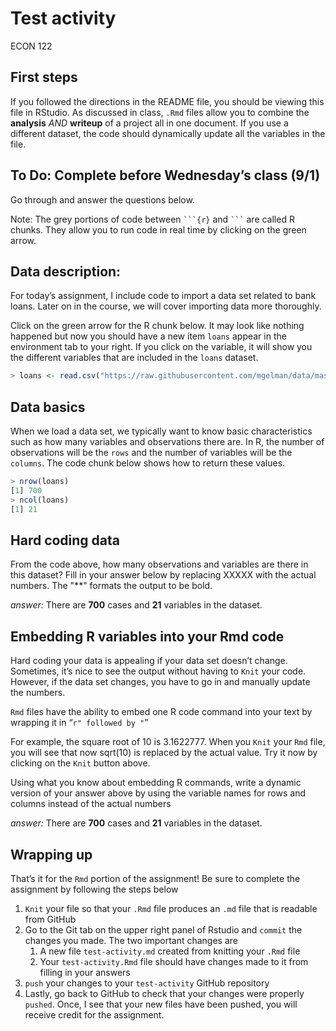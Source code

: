 Test activity
================
ECON 122

## First steps

If you followed the directions in the README file, you should be viewing
this file in RStudio. As discussed in class, `.Rmd` files allow you to
combine the **analysis** *AND* **writeup** of a project all in one
document. If you use a different dataset, the code should dynamically
update all the variables in the file.

## To Do: Complete before Wednesday’s class (9/1)

Go through and answer the questions below.

Note: The grey portions of code between ```` ```{r} ```` and
```` ``` ```` are called R chunks. They allow you to run code in real
time by clicking on the green arrow.

## Data description:

For today’s assignment, I include code to import a data set related to
bank loans. Later on in the course, we will cover importing data more
thoroughly.

Click on the green arrow for the R chunk below. It may look like nothing
happened but now you should have a new item `loans` appear in the
environment tab to your right. If you click on the variable, it will
show you the different variables that are included in the `loans`
dataset.

``` r
> loans <- read.csv("https://raw.githubusercontent.com/mgelman/data/master/day1CreditData.csv")
```

## Data basics

When we load a data set, we typically want to know basic characteristics
such as how many variables and observations there are. In R, the number
of observations will be the `rows` and the number of variables will be
the `columns`. The code chunk below shows how to return these values.

``` r
> nrow(loans)
[1] 700
> ncol(loans)
[1] 21
```

## Hard coding data

From the code above, how many observations and variables are there in
this dataset? Fill in your answer below by replacing XXXXX with the
actual numbers. The "\*\*" formats the output to be bold.

*answer:* There are **700** cases and **21** variables in the dataset.

## Embedding R variables into your Rmd code

Hard coding your data is appealing if your data set doesn’t change.
Sometimes, it’s nice to see the output without having to `Knit` your
code. However, if the data set changes, you have to go in and manually
update the numbers.

`Rmd` files have the ability to embed one R code command into your text
by wrapping it in “`r" followed by "`”

For example, the square root of 10 is 3.1622777. When you `Knit` your
`Rmd` file, you will see that now sqrt(10) is replaced by the actual
value. Try it now by clicking on the `Knit` button above.

Using what you know about embedding R commands, write a dynamic version
of your answer above by using the variable names for rows and columns
instead of the actual numbers

*answer:* There are **700** cases and **21** variables in the dataset.

## Wrapping up

That’s it for the `Rmd` portion of the assignment! Be sure to complete
the assignment by following the steps below

1.  `Knit` your file so that your `.Rmd` file produces an `.md` file
    that is readable from GitHub
2.  Go to the Git tab on the upper right panel of Rstudio and `commit`
    the changes you made. The two important changes are
    1.  A new file `test-activity.md` created from knitting your `.Rmd`
        file
    2.  Your `test-activity.Rmd` file should have changes made to it
        from filling in your answers
3.  `push` your changes to your `test-activity` GitHub repository
4.  Lastly, go back to GitHub to check that your changes were properly
    `pushed`. Once, I see that your new files have been pushed, you will
    receive credit for the assignment.
